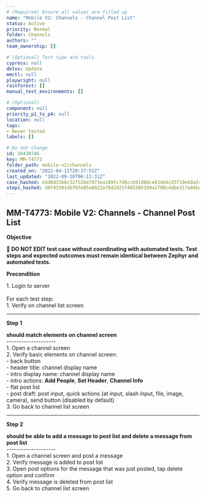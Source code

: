 ```yaml
---
# (Required) Ensure all values are filled up
name: "Mobile V2: Channels - Channel Post List"
status: Active
priority: Normal
folder: Channels
authors: ""
team_ownership: []

# (Optional) Test type and tools
cypress: null
detox: Update
mmctl: null
playwright: null
rainforest: []
manual_test_environments: []

# (Optional)
component: null
priority_p1_to_p4: null
location: null
tags: 
- Never tested
labels: []

# Do not change
id: 20430746
key: MM-T4773
folder_path: mobile-v2/channels
created_on: "2022-04-11T20:37:55Z"
last_updated: "2022-09-10T06:13:31Z"
case_hashed: e5d6d33b8c32f526d7873ea189fc7d8ccb91d80ce61de6c25f19eb8a24efa8cc5bbbe683486dedc13e45b68ac1e04b16
steps_hashed: d0f43301db707e05a0922a78d2d21f485385199a1700c4dbe317e84bd8e3c99f0c6600c0b9b4051848b5f4fcd661fee8
---
```


## MM-T4773: Mobile V2: Channels - Channel Post List

**Objective**

**🛑 DO NOT EDIT test case without coordinating with automated tests. Test steps and expected outcomes must remain identical between Zephyr and automated tests.**

**Precondition**

1\. Login to server\
\
For each test step:\
1\. Verify on channel list screen

---

**Step 1**

**should match elements on channel screen**\
\--------------------\
1\. Open a channel screen\
2\. Verify basic elements on channel screen:\
\- back button\
\- header title: channel display name\
\- intro display name: channel display name\
\- intro actions: **Add People**, **Set Header**, **Channel Info**\
\- flat post list\
\- post draft: post input, quick actions (at input, slash input, file, image, camera), send button (disabled by default)\
3\. Go back to channel list screen

---

**Step 2**

**should be able to add a message to post list and delete a message from post list**\
\--------------------\
1\. Open a channel screen and post a message\
2\. Verify message is added to post list\
3\. Open post options for the message that was just posted, tap delete option and confirm\
4\. Verify message is deleted from post list\
5\. Go back to channel list screen
